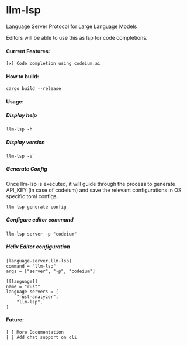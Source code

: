 # llm-lsp

Language Server Protocol for Large Language Models

Editors will be able to use this as lsp for code completions.

#### Current Features:

    [x] Code completion using codeium.ai


#### How to build:

    cargo build --release

#### Usage: 

##### Display help

    llm-lsp -h

##### Display version

    llm-lsp -V

##### Generate Config
Once llm-lsp is executed, it will guide through the process to generate API_KEY (in case of codeium) and save the relevant configurations in OS specific toml configs.

    llm-lsp generate-config

##### Configure editor command

    llm-lsp server -p "codeium"


##### Helix Editor configuration

    [language-server.llm-lsp]
    command = "llm-lsp"
    args = ["server", "-p", "codeium"]

    [[language]]
    name = "rust"
    language-servers = [
        "rust-analyzer",
        "llm-lsp",
    ]




#### Future:

    [ ] More Documentation
    [ ] Add chat support on cli
